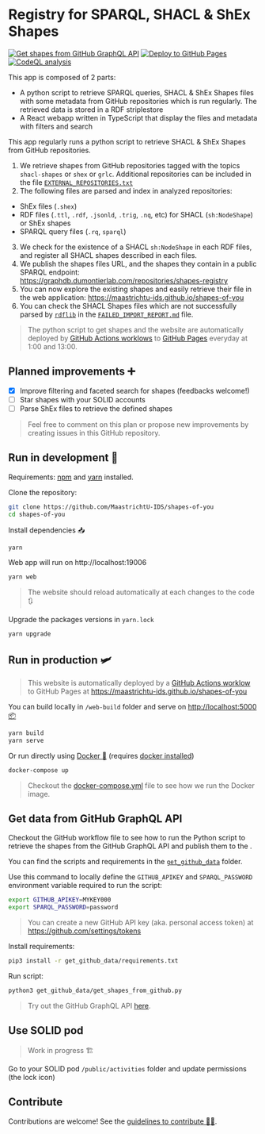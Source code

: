 # Registry for SPARQL, SHACL & ShEx Shapes

[![Get shapes from GitHub GraphQL API](https://github.com/MaastrichtU-IDS/shapes-of-you/workflows/Get%20shapes%20from%20GitHub/badge.svg)](https://github.com/MaastrichtU-IDS/shapes-of-you/actions?query=workflow%3A%22Get+shapes+from+GitHub%22) [![Deploy to GitHub Pages](https://github.com/MaastrichtU-IDS/shapes-of-you/workflows/Deploy%20website%20to%20GitHub%20Pages/badge.svg)](https://github.com/MaastrichtU-IDS/shapes-of-you/actions?query=workflow%3A%22Deploy+website+to+GitHub+Pages%22) [![CodeQL analysis](https://github.com/MaastrichtU-IDS/shapes-of-you/workflows/CodeQL%20analysis/badge.svg)](https://github.com/MaastrichtU-IDS/shapes-of-you/actions?query=workflow%3A%22CodeQL+analysis%22) 

This app is composed of 2 parts:

* A python script to retrieve SPARQL queries, SHACL & ShEx Shapes files with some metadata from GitHub repositories which is run regularly. The retrieved data is stored in a RDF striplestore
* A React webapp written in TypeScript that display the files and metadata with filters and search

This app regularly runs a python script to retrieve SHACL & ShEx Shapes from GitHub repositories. 

1. We retrieve shapes from GitHub repositories tagged with the topics `shacl-shapes` or `shex` or `grlc`. Additional repositories can be included in the file [`EXTERNAL_REPOSITORIES.txt`](https://github.com/MaastrichtU-IDS/shapes-of-you/blob/main/EXTERNAL_REPOSITORIES.txt)
2. The following files are parsed and index in analyzed repositories:
  * ShEx files (`.shex`)
  * RDF files (`.ttl`, `.rdf`, `.jsonld`, `.trig`, `.nq`, etc)  for SHACL (`sh:NodeShape`) or ShEx shapes
  * SPARQL query files (`.rq`, `sparql`)
3. We check for the existence of a SHACL `sh:NodeShape` in each RDF files, and register all SHACL shapes described in each files.
4. We publish the shapes files URL, and the shapes they contain in a public SPARQL endpoint: https://graphdb.dumontierlab.com/repositories/shapes-registry
5. You can now explore the existing shapes and easily retrieve their file in the web application: https://maastrichtu-ids.github.io/shapes-of-you
6. You can check the SHACL Shapes files which are not successfully parsed by [`rdflib`](https://rdflib.readthedocs.io/en/stable/) in the [`FAILED_IMPORT_REPORT.md`](/FAILED_IMPORT_REPORT.md) file.

> The python script to get shapes and the website are automatically deployed by [GitHub Actions worklows](https://github.com/MaastrichtU-IDS/shapes-of-you/actions?query=workflow%3A%22Deploy+to+GitHub+Pages%22) to [GitHub Pages](https://maastrichtu-ids.github.io/shapes-of-you) everyday at 1:00 and 13:00. 

## Planned improvements ➕

- [x] Improve filtering and faceted search for shapes (feedbacks welcome!)
- [ ] Star shapes with your SOLID accounts
- [ ] Parse ShEx files to retrieve the defined shapes

> Feel free to comment on this plan or propose new improvements by creating issues in this GitHub repository.

## Run in development :construction:

Requirements:  [npm](https://www.npmjs.com/get-npm) and [yarn](https://classic.yarnpkg.com/en/docs/install/#debian-stable) installed.

Clone the repository:

```bash
git clone https://github.com/MaastrichtU-IDS/shapes-of-you
cd shapes-of-you
```

Install dependencies :inbox_tray:

```bash
yarn
```

Web app will run on http://localhost:19006

```bash
yarn web
```

> The website should reload automatically at each changes to the code :arrows_clockwise:

Upgrade the packages versions in `yarn.lock`

```bash
yarn upgrade
```

## Run in production 🛩️

> This website is automatically deployed by a [GitHub Actions worklow](https://github.com/MaastrichtU-IDS/shapes-of-you/actions?query=workflow%3A%22Deploy+to+GitHub+Pages%22) to GitHub Pages at https://maastrichtu-ids.github.io/shapes-of-you

You can build locally in `/web-build` folder and serve on [http://localhost:5000 :package:](http://localhost:5000)

```bash
yarn build
yarn serve
```

Or run directly using [Docker :whale:](https://docs.docker.com/get-docker/) (requires [docker installed](https://docs.docker.com/get-docker/))

```bash
docker-compose up
```

> Checkout the [docker-compose.yml](/docker-compose.yml) file to see how we run the Docker image.

## Get data from GitHub GraphQL API

Checkout the GitHub workflow file to see how to run the Python script to retrieve the shapes from the GitHub GraphQL API and publish them to the .

You can find the scripts and requirements in the [`get_github_data`](https://github.com/MaastrichtU-IDS/shapes-of-you/tree/main/get_github_data) folder.

Use this command to locally define the `GITHUB_APIKEY` and `SPARQL_PASSWORD` environment variable required to run the script:

```bash
export GITHUB_APIKEY=MYKEY000
export SPARQL_PASSWORD=password
```

> You can create a new GitHub API key (aka. personal access token) at https://github.com/settings/tokens

Install requirements:

```bash
pip3 install -r get_github_data/requirements.txt
```

Run script:

```bash
python3 get_github_data/get_shapes_from_github.py
```

> Try out the GitHub GraphQL API [here](https://developer.github.com/v4/explorer/).

## Use SOLID pod

> Work in progress 🏗️

Go to your SOLID pod `/public/activities` folder and update permissions (the lock icon)

## Contribute

Contributions are welcome! See the [guidelines to contribute 👨‍💻](/CONTRIBUTING.md).
